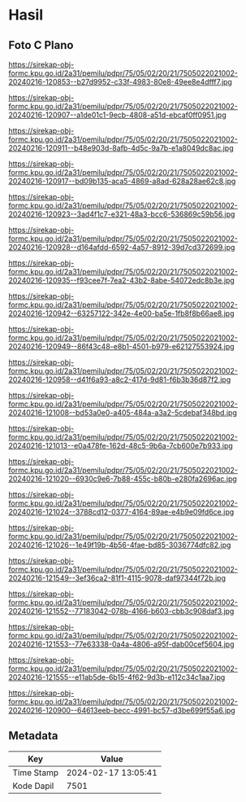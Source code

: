 # Hasil

## Foto C Plano

https://sirekap-obj-formc.kpu.go.id/2a31/pemilu/pdpr/75/05/02/20/21/7505022021002-20240216-120853--b27d9952-c33f-4983-80e8-49ee8e4dfff7.jpg

https://sirekap-obj-formc.kpu.go.id/2a31/pemilu/pdpr/75/05/02/20/21/7505022021002-20240216-120907--a1de01c1-9ecb-4808-a51d-ebcaf0ff0951.jpg

https://sirekap-obj-formc.kpu.go.id/2a31/pemilu/pdpr/75/05/02/20/21/7505022021002-20240216-120911--b48e903d-8afb-4d5c-9a7b-e1a8049dc8ac.jpg

https://sirekap-obj-formc.kpu.go.id/2a31/pemilu/pdpr/75/05/02/20/21/7505022021002-20240216-120917--bd09b135-aca5-4869-a8ad-628a28ae62c8.jpg

https://sirekap-obj-formc.kpu.go.id/2a31/pemilu/pdpr/75/05/02/20/21/7505022021002-20240216-120923--3ad4f1c7-e321-48a3-bcc6-536869c59b56.jpg

https://sirekap-obj-formc.kpu.go.id/2a31/pemilu/pdpr/75/05/02/20/21/7505022021002-20240216-120928--d164afdd-6592-4a57-8912-39d7cd372699.jpg

https://sirekap-obj-formc.kpu.go.id/2a31/pemilu/pdpr/75/05/02/20/21/7505022021002-20240216-120935--f93cee7f-7ea2-43b2-8abe-54072edc8b3e.jpg

https://sirekap-obj-formc.kpu.go.id/2a31/pemilu/pdpr/75/05/02/20/21/7505022021002-20240216-120942--63257122-342e-4e00-ba5e-1fb8f8b66ae8.jpg

https://sirekap-obj-formc.kpu.go.id/2a31/pemilu/pdpr/75/05/02/20/21/7505022021002-20240216-120949--86f43c48-e8b1-4501-b979-e62127553924.jpg

https://sirekap-obj-formc.kpu.go.id/2a31/pemilu/pdpr/75/05/02/20/21/7505022021002-20240216-120958--d41f6a93-a8c2-417d-9d81-f6b3b36d87f2.jpg

https://sirekap-obj-formc.kpu.go.id/2a31/pemilu/pdpr/75/05/02/20/21/7505022021002-20240216-121008--bd53a0e0-a405-484a-a3a2-5cdebaf348bd.jpg

https://sirekap-obj-formc.kpu.go.id/2a31/pemilu/pdpr/75/05/02/20/21/7505022021002-20240216-121013--e0a478fe-162d-48c5-9b6a-7cb600e7b933.jpg

https://sirekap-obj-formc.kpu.go.id/2a31/pemilu/pdpr/75/05/02/20/21/7505022021002-20240216-121020--6930c9e6-7b88-455c-b80b-e280fa2696ac.jpg

https://sirekap-obj-formc.kpu.go.id/2a31/pemilu/pdpr/75/05/02/20/21/7505022021002-20240216-121024--3788cd12-0377-4164-89ae-e4b9e09fd6ce.jpg

https://sirekap-obj-formc.kpu.go.id/2a31/pemilu/pdpr/75/05/02/20/21/7505022021002-20240216-121026--1e49f19b-4b56-4fae-bd85-3036774dfc82.jpg

https://sirekap-obj-formc.kpu.go.id/2a31/pemilu/pdpr/75/05/02/20/21/7505022021002-20240216-121549--3ef36ca2-81f1-4115-9078-daf97344f72b.jpg

https://sirekap-obj-formc.kpu.go.id/2a31/pemilu/pdpr/75/05/02/20/21/7505022021002-20240216-121552--77183042-078b-4166-b603-cbb3c908daf3.jpg

https://sirekap-obj-formc.kpu.go.id/2a31/pemilu/pdpr/75/05/02/20/21/7505022021002-20240216-121553--77e63338-0a4a-4806-a95f-dab00cef5604.jpg

https://sirekap-obj-formc.kpu.go.id/2a31/pemilu/pdpr/75/05/02/20/21/7505022021002-20240216-121555--e11ab5de-6b15-4f62-9d3b-e112c34c1aa7.jpg

https://sirekap-obj-formc.kpu.go.id/2a31/pemilu/pdpr/75/05/02/20/21/7505022021002-20240216-120900--64613eeb-becc-4991-bc57-d3be699f55a6.jpg


## Metadata

| Key        | Value               |
| ---------- | ------------------- |
| Time Stamp | 2024-02-17 13:05:41 |
| Kode Dapil | 7501                |



